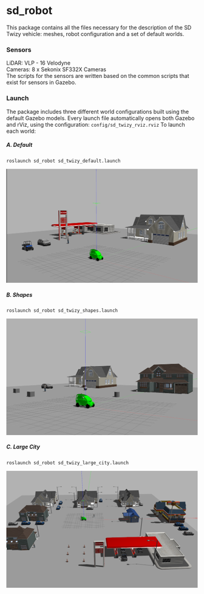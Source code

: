 # sd_robot
This package contains all the files necessary for the description of the SD Twizy vehicle: meshes, robot configuration and a set of default worlds.

### Sensors
LiDAR: VLP - 16 Velodyne  
Cameras: 8 x Sekonix SF332X Cameras  
The scripts for the sensors are written based on the common scripts that exist for sensors in Gazebo.

### Launch
The package includes three different world configurations built using the default Gazebo models.
Every launch file automatically opens both Gazebo and rViz, using the configuration: `config/sd_twizy_rviz.rviz`
To launch each world:

##### A. Default
`roslaunch sd_robot sd_twizy_default.launch`
<p align="center"> 
<img src="../sd_docs/imgs/default.png">
</p>

##### B. Shapes
`roslaunch sd_robot sd_twizy_shapes.launch`
<p align="center"> 
<img src="../sd_docs/imgs/small.png">
</p>

##### C. Large City
`roslaunch sd_robot sd_twizy_large_city.launch`
<p align="center"> 
<img src="../sd_docs/imgs/large.png">
</p>